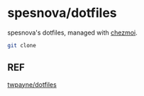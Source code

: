 # spesnova/dotfiles
spesnova's dotfiles, managed with [chezmoi](https://chezmoi.io/).

```bash
git clone
```

## REF
[twpayne/dotfiles](https://github.com/twpayne/dotfiles/tree/master)
